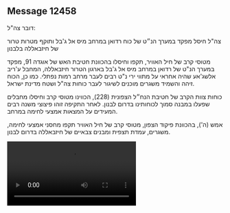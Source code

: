 ## Message 12458

דובר צה"ל:

צה"ל חיסל מפקד במערך הנ״ט של כוח רדואן במרחב מיס אל ג'בל ותוקף מטרות טרור של חיזבאללה בלבנון

מטוסי קרב של חיל האוויר, תקפו וחיסלו בהכוונת חטיבת האש של אוגדה 91, מפקד במערך הנ"ט של רדואן במרחב מיס אל ג'בל בארגון הטרור חיזבאללה, המחבל ע'ריב אלשג'אע שהיה אחראי על מתווי ירי נ"ט רבים לעבר מרחב רמות נפתלי.
כמו כן, הכוח זיהה והשמיד משגרים מוכנים לשיגור לעבר כוחות צה"ל ושטח מדינת ישראל.

כוחות צוות הקרב של חטיבת הנח״ל הצפונית (228), הכווינו מטוסי קרב וחיסלו מחבלים שפעלו במבנה סמוך לכוחותינו בדרום לבנון. לאחר התקיפה זוהו פיצוצי משנה רבים המעידים על המצאות אמצעי לחימה במרחב.

אמש (ה'), בהכוונת פיקוד הצפון, מטוסי קרב של חיל האוויר תקפו מחסני אמצעי לחימה, משגרים, עמדת תצפית ומבנים צבאיים של חיזבאללה בדרום לבנון.

![Video](https://data.iron-swords.co.il/2024/October/11/12458/12458_media.mp4)
